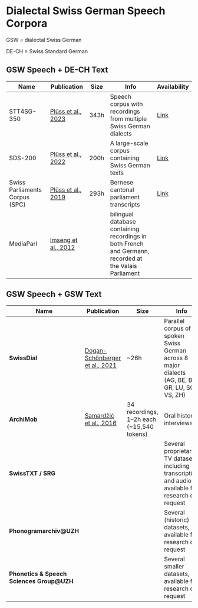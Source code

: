 
# Dialectal Swiss German Speech Corpora

GSW = dialectal Swiss German

DE-CH = Swiss Standard German

## GSW Speech + DE-CH Text

| **Name**                       | **Publication**                                                    | **Size** | **Info**                                                                                               | **Availability**                                       |
| ------------------------------ | ------------------------------------------------------------------ | -------- | ------------------------------------------------------------------------------------------------------ | ------------------------------------------------------ |
| STT4SG-350                     | [Plüss et al., 2023](https://aclanthology.org/2023.acl-short.150/) | 343h     | Speech corpus with recordings from multiple Swiss German dialects                                      | [Link](https://swissnlp.org/home/activities/datasets/) |
| SDS-200                        | [Plüss et al., 2022](https://aclanthology.org/2022.lrec-1.347)     | 200h     | A large-scale corpus containing Swiss German texts                                                     | [Link](https://swissnlp.org/home/activities/datasets/) |
| Swiss Parliaments Corpus (SPC) | [Plüss et al., 2019](http://arxiv.org/abs/2010.02810 )             | 293h     | Bernese cantonal parliament transcripts                                                                | [Link](https://www.cs.technik.fhnw.ch/i4ds-datasets)   |
| MediaParl                      | [Imseng et al., 2012](https://doi.org/10.1109/SLT.2012.6424233)    |          | bilingual database containing recordings in both French and Germann, recorded at the Valais Parliament |                                                        |


## GSW Speech + GSW Text

| **Name**                              | **Publication**                                                   | **Size**                                  | **Info**                                                                                             | **Availability**                                                                               |
| ------------------------------------- | ----------------------------------------------------------------- | ----------------------------------------- | ---------------------------------------------------------------------------------------------------- | ---------------------------------------------------------------------------------------------- |
| **SwissDial**                         | [Dogan-Schönberger et al., 2021](http://arxiv.org/abs/2103.11401) | ~26h                                      | Parallel corpus of spoken Swiss German across 8 major dialects (AG, BE, BS, GR, LU, SG, VS, ZH)      | [Link](https://mtc.ethz.ch/publications/open-source/swiss-dial.html)                           |
| **ArchiMob**                          | [Samardžić et al., 2016](https://aclanthology.org/L16-1641/)      | 34 recordings, 1–2h each (~15,540 tokens) | Oral history interviews                                                                              | [Link](https://spur.uzh.ch/en/research/projects-all/lab-projects/ArchiMob0.html)               |
| **SwissTXT / SRG**                    |                                                                   |                                           | Several proprietary TV datasets including transcription and audio, available for research on request | [SRG API](https://developer.srgssr.ch/), [swisstext.ch](https://swisstxt.ch/)                  |
| **Phonogramarchiv@UZH**                   |                                                                   |                                           | Several (historic) datasets, available for research on request                                       | [phonogrammarchiv.ch](https://www.phonogrammarchiv.uzh.ch/en.html)                             |
| **Phonetics & Speech Sciences Group@UZH** |                                                                   |                                           | Several smaller datasets, available for research on request                                          | [cl.uzh.ch/research-groups/phonetics](https://www.cl.uzh.ch/en/research-groups/phonetics.html) |
